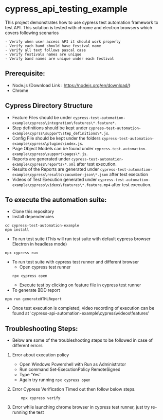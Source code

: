 # cypress_api_testing_example

This project demonstrates how to use cypress test automation framework to test API. This solution is tested with chrome and electron browsers which covers following scenarios

    - Verify when user access API it should work properly
    - Verify each band should have festival name
    - Verify all text follows pascal case
    - Verify festivals names are unique
    - Verify band names are unique under each festival

## Prerequisite:

- Node.js (Download Link : https://nodejs.org/en/download/)
- Chrome

## Cypress Directory Structure	
- Feature Files should be under `cypress-test-automation-example\cypress\integration\features\*.feature*`.
- Step definitions should be kept under `cypress-test-automation-example\cyprss\support\step_definitions\*.js`.
- Config File should be kept under the folders `cypress-test-automation-example\cypress\plugins\index.js`.
- Page Object Models can be found under `cypress-test-automation-example\cypress\support\pages\*.js`.
- Reports are generated under `cypress-test-automation-example\cypress\reports\*.xml` after test execution.
- Results of the Reports are generated under `cypress-test-automation-example\cypress\results\cucumber-json\*.json` after test execution
- Videos of Test Execution generated under `cypress-test-automation-example\cypress\videos\features\*.feature.mp4` after test execution.	

## To execute the automation suite:

- Clone this repository
- Install dependencies
```
cd cypress-test-automation-example
npm install
```
- To run test suite (This will run test suite with default cypress browser Electron in headless mode)
```
npx cypress run
```
- To run test suite with cypress test runner and different browser
	- Open cypress test runner
	```
	npx cypress open
	```
	- Execute test by clicking on feature file in cypress test runner
- To generate BDD report
 ```
 npm run generateHTMLReport
 ```
 - Once test execution is completed, video recording of execution can be found at 'cypress-api-automation-example\cypress\videos\features'

## Troubleshooting Steps:
- Below are some of the troubleshooting steps to be followed in case of different errors
1. Error about execution policy
	- Open Windows Powershell with Run as Administrator
	- Run command Set-ExecutionPolicy RemoteSigned
	- Type 'Yes' 
	- Again try running ```npx cypress open```
	
2. Error Cypress Verification Timed out then follow below steps.
	```
		npx cypress verify
	```

3. Error while launching chrome browser in cypress test runner, just try re-running the test